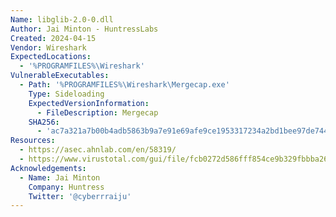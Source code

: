 ```yaml
---
Name: libglib-2.0-0.dll
Author: Jai Minton - HuntressLabs
Created: 2024-04-15
Vendor: Wireshark
ExpectedLocations:
  - '%PROGRAMFILES%\Wireshark'
VulnerableExecutables:
  - Path: '%PROGRAMFILES%\Wireshark\Mergecap.exe'
    Type: Sideloading
    ExpectedVersionInformation:
      - FileDescription: Mergecap
    SHA256:
      - 'ac7a321a7b00b4adb5863b9a7e91e69afe9ce1953317234a2bd1bee97de744da'
Resources:
  - https://asec.ahnlab.com/en/58319/
  - https://www.virustotal.com/gui/file/fcb0272d586fff854ce9b329fbbba26902984a112a1afe96a149dbb2011ad289
Acknowledgements:
  - Name: Jai Minton
    Company: Huntress
    Twitter: '@cyberrraiju'
---
```


